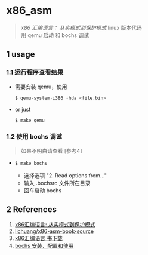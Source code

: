 # x86_asm

> *x86 汇编语言： 从实模式到保护模式* linux 版本代码   
> 用 qemu 启动 和 bochs 调试

## 1 usage

### 1.1 运行程序查看结果

* 需要安装 qemu，使用   
  ```s
  $ qemu-system-i386 -hda <file.bin> 
  ``` 

* or just 
  ```s 
  $ make qemu 
  ```

### 1.2 使用 bochs 调试
> 如果不明白请查看 [参考4]
* ```s
  $ make bochs
  ```
  * 选择选项 "2. Read options from..."
  * 输入 .bochsrc 文件所在目录
  * 回车启动 bochs

## 2 References

1. [x86汇编语言: 从实模式到保护模式](https://www.jianshu.com/p/d481cb547e9f)  
2. [lichuang/x86-asm-book-source](https://github.com/lichuang/x86-asm-book-source)  
3. [x86汇编语言 书下载](http://www.3322.cc/soft/36223.html)
4. [bochs 安装、配置和使用](https://blog.csdn.net/Rivalak/article/details/101427828)  

